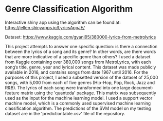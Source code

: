 # Genre Classification Algorithm
Interactive shiny app using the algorithm can be found at: https://jellen.shinyapps.io/LyricsAppJE/

Dataset: https://www.kaggle.com/gyani95/380000-lyrics-from-metrolyrics

This project attempts to answer one specific question: is there a connection between the lyrics of a song and its genre? In other words, are there words that are more indicative of a specific genre than others? I used a dataset from Kaggle containing over 380,000 songs from MetroLyrics, with each song’s title, genre, year and lyrical content. This dataset was made publicly available in 2016, and contains songs from date 1967 until 2016. For the purposes of this project, I used a subsetted version of the dataset of 25,000 songs, with 5,000 from each of five genres (Hip-Hop, Pop, Rock, Jazz and R&B). The lyrics of each song were transformed into one large document-feature matrix using the 'quanteda' package. This matrix was subsequently used as the input for the machine learning model. I used a support vector machine model, which is a commonly used supervised machine learning classification algorithm. The predictions of the SVM model on my testing dataset are in the 'predictiontable.csv' file of the repository.
